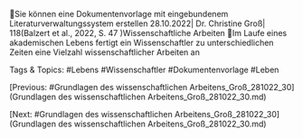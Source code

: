 Sie können eine Dokumentenvorlage mit eingebundenem 
Literaturverwaltungssystem erstellen
28.10.2022| Dr. Christine Groß| 118(Balzert et al., 2022, S. 47 )Wissenschaftliche Arbeiten 
Im Laufe eines akademischen Lebens fertigt ein Wissenschaftler zu 
unterschiedlichen Zeiten eine Vielzahl wissenschaftlicher Arbeiten an

   Tags & Topics:
   #Lebens
   #Wissenschaftler
   #Dokumentenvorlage
   #Leben

[Previous: #Grundlagen des wissenschaftlichen Arbeitens_Groß_281022_30](Grundlagen des wissenschaftlichen Arbeitens_Groß_281022_30.md)

[Next: #Grundlagen des wissenschaftlichen Arbeitens_Groß_281022_30](Grundlagen des wissenschaftlichen Arbeitens_Groß_281022_30.md)